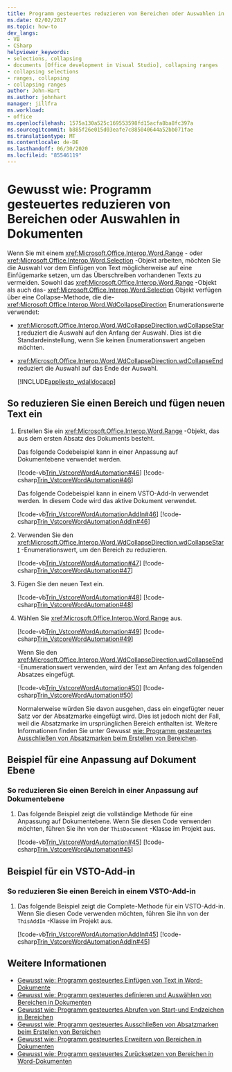 ```yaml
---
title: Programm gesteuertes reduzieren von Bereichen oder Auswahlen in Dokumenten
ms.date: 02/02/2017
ms.topic: how-to
dev_langs:
- VB
- CSharp
helpviewer_keywords:
- selections, collapsing
- documents [Office development in Visual Studio], collapsing ranges
- collapsing selections
- ranges, collapsing
- collapsing ranges
author: John-Hart
ms.author: johnhart
manager: jillfra
ms.workload:
- office
ms.openlocfilehash: 1575a130a525c169553598fd15acfa8ba8fc397a
ms.sourcegitcommit: b885f26e015d03eafe7c885040644a52bb071fae
ms.translationtype: MT
ms.contentlocale: de-DE
ms.lasthandoff: 06/30/2020
ms.locfileid: "85546119"
---
```

# <a name="how-to-programmatically-collapse-ranges-or-selections-in-documents"></a>Gewusst wie: Programm gesteuertes reduzieren von Bereichen oder Auswahlen in Dokumenten
  Wenn Sie mit einem <xref:Microsoft.Office.Interop.Word.Range> - oder <xref:Microsoft.Office.Interop.Word.Selection> -Objekt arbeiten, möchten Sie die Auswahl vor dem Einfügen von Text möglicherweise auf eine Einfügemarke setzen, um das Überschreiben vorhandenen Texts zu vermeiden. Sowohl das <xref:Microsoft.Office.Interop.Word.Range> -Objekt als auch das- <xref:Microsoft.Office.Interop.Word.Selection> Objekt verfügen über eine Collapse-Methode, die die- <xref:Microsoft.Office.Interop.Word.WdCollapseDirection> Enumerationswerte verwendet:

- <xref:Microsoft.Office.Interop.Word.WdCollapseDirection.wdCollapseStart> reduziert die Auswahl auf den Anfang der Auswahl. Dies ist die Standardeinstellung, wenn Sie keinen Enumerationswert angeben möchten.

- <xref:Microsoft.Office.Interop.Word.WdCollapseDirection.wdCollapseEnd> reduziert die Auswahl auf das Ende der Auswahl.

  [!INCLUDE[appliesto_wdalldocapp](../vsto/includes/appliesto-wdalldocapp-md.md)]

## <a name="to-collapse-a-range-and-insert-new-text"></a>So reduzieren Sie einen Bereich und fügen neuen Text ein

1. Erstellen Sie ein <xref:Microsoft.Office.Interop.Word.Range> -Objekt, das aus dem ersten Absatz des Dokuments besteht.

    Das folgende Codebeispiel kann in einer Anpassung auf Dokumentebene verwendet werden.

    [!code-vb[Trin_VstcoreWordAutomation#46](../vsto/codesnippet/VisualBasic/Trin_VstcoreWordAutomationVB/ThisDocument.vb#46)]
    [!code-csharp[Trin_VstcoreWordAutomation#46](../vsto/codesnippet/CSharp/Trin_VstcoreWordAutomationCS/ThisDocument.cs#46)]

    Das folgende Codebeispiel kann in einem VSTO-Add-In verwendet werden. In diesem Code wird das aktive Dokument verwendet.

    [!code-vb[Trin_VstcoreWordAutomationAddIn#46](../vsto/codesnippet/VisualBasic/Trin_VstcoreWordAutomationAddIn/ThisAddIn.vb#46)]
    [!code-csharp[Trin_VstcoreWordAutomationAddIn#46](../vsto/codesnippet/CSharp/Trin_VstcoreWordAutomationAddIn/ThisAddIn.cs#46)]

2. Verwenden Sie den <xref:Microsoft.Office.Interop.Word.WdCollapseDirection.wdCollapseStart> -Enumerationswert, um den Bereich zu reduzieren.

    [!code-vb[Trin_VstcoreWordAutomation#47](../vsto/codesnippet/VisualBasic/Trin_VstcoreWordAutomationVB/ThisDocument.vb#47)]
    [!code-csharp[Trin_VstcoreWordAutomation#47](../vsto/codesnippet/CSharp/Trin_VstcoreWordAutomationCS/ThisDocument.cs#47)]

3. Fügen Sie den neuen Text ein.

    [!code-vb[Trin_VstcoreWordAutomation#48](../vsto/codesnippet/VisualBasic/Trin_VstcoreWordAutomationVB/ThisDocument.vb#48)]
    [!code-csharp[Trin_VstcoreWordAutomation#48](../vsto/codesnippet/CSharp/Trin_VstcoreWordAutomationCS/ThisDocument.cs#48)]

4. Wählen Sie <xref:Microsoft.Office.Interop.Word.Range> aus.

    [!code-vb[Trin_VstcoreWordAutomation#49](../vsto/codesnippet/VisualBasic/Trin_VstcoreWordAutomationVB/ThisDocument.vb#49)]
    [!code-csharp[Trin_VstcoreWordAutomation#49](../vsto/codesnippet/CSharp/Trin_VstcoreWordAutomationCS/ThisDocument.cs#49)]

   Wenn Sie den <xref:Microsoft.Office.Interop.Word.WdCollapseDirection.wdCollapseEnd> -Enumerationswert verwenden, wird der Text am Anfang des folgenden Absatzes eingefügt.

   [!code-vb[Trin_VstcoreWordAutomation#50](../vsto/codesnippet/VisualBasic/Trin_VstcoreWordAutomationVB/ThisDocument.vb#50)]
   [!code-csharp[Trin_VstcoreWordAutomation#50](../vsto/codesnippet/CSharp/Trin_VstcoreWordAutomationCS/ThisDocument.cs#50)]

   Normalerweise würden Sie davon ausgehen, dass ein eingefügter neuer Satz vor der Absatzmarke eingefügt wird. Dies ist jedoch nicht der Fall, weil die Absatzmarke im ursprünglichen Bereich enthalten ist. Weitere Informationen finden Sie unter Gewusst [wie: Programm gesteuertes Ausschließen von Absatzmarken beim Erstellen von Bereichen](../vsto/how-to-programmatically-exclude-paragraph-marks-when-creating-ranges.md).

## <a name="document-level-customization-example"></a>Beispiel für eine Anpassung auf Dokument Ebene

### <a name="to-collapse-a-range-in-a-document-level-customization"></a>So reduzieren Sie einen Bereich in einer Anpassung auf Dokumentebene

1. Das folgende Beispiel zeigt die vollständige Methode für eine Anpassung auf Dokumentebene. Wenn Sie diesen Code verwenden möchten, führen Sie ihn von der `ThisDocument` -Klasse im Projekt aus.

     [!code-vb[Trin_VstcoreWordAutomation#45](../vsto/codesnippet/VisualBasic/Trin_VstcoreWordAutomationVB/ThisDocument.vb#45)]
     [!code-csharp[Trin_VstcoreWordAutomation#45](../vsto/codesnippet/CSharp/Trin_VstcoreWordAutomationCS/ThisDocument.cs#45)]

## <a name="vsto-add-in-example"></a>Beispiel für ein VSTO-Add-in

### <a name="to-collapse-a-range-in-a-vsto-add-in"></a>So reduzieren Sie einen Bereich in einem VSTO-Add-in

1. Das folgende Beispiel zeigt die Complete-Methode für ein VSTO-Add-in. Wenn Sie diesen Code verwenden möchten, führen Sie ihn von der `ThisAddIn` -Klasse im Projekt aus.

     [!code-vb[Trin_VstcoreWordAutomationAddIn#45](../vsto/codesnippet/VisualBasic/Trin_VstcoreWordAutomationAddIn/ThisAddIn.vb#45)]
     [!code-csharp[Trin_VstcoreWordAutomationAddIn#45](../vsto/codesnippet/CSharp/Trin_VstcoreWordAutomationAddIn/ThisAddIn.cs#45)]

## <a name="see-also"></a>Weitere Informationen
- [Gewusst wie: Programm gesteuertes Einfügen von Text in Word-Dokumente](../vsto/how-to-programmatically-insert-text-into-word-documents.md)
- [Gewusst wie: Programm gesteuertes definieren und Auswählen von Bereichen in Dokumenten](../vsto/how-to-programmatically-define-and-select-ranges-in-documents.md)
- [Gewusst wie: Programm gesteuertes Abrufen von Start-und Endzeichen in Bereichen](../vsto/how-to-programmatically-retrieve-start-and-end-characters-in-ranges.md)
- [Gewusst wie: Programm gesteuertes Ausschließen von Absatzmarken beim Erstellen von Bereichen](../vsto/how-to-programmatically-exclude-paragraph-marks-when-creating-ranges.md)
- [Gewusst wie: Programm gesteuertes Erweitern von Bereichen in Dokumenten](../vsto/how-to-programmatically-extend-ranges-in-documents.md)
- [Gewusst wie: Programm gesteuertes Zurücksetzen von Bereichen in Word-Dokumenten](../vsto/how-to-programmatically-reset-ranges-in-word-documents.md)
